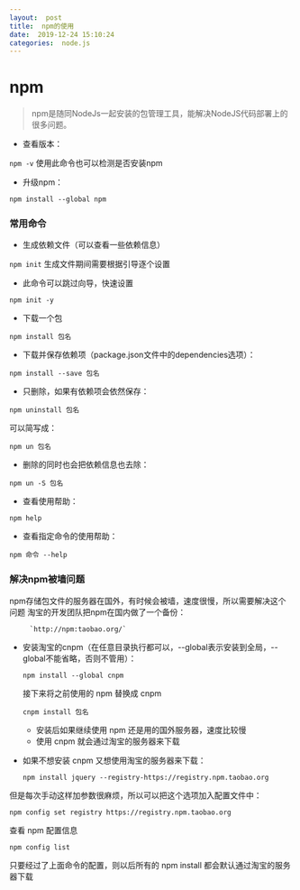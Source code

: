 ```yaml
---
layout:  post
title:  npm的使用 
date:  2019-12-24 15:10:24
categories:  node.js 
---
```



# npm
>npm是随同NodeJs一起安装的包管理工具，能解决NodeJS代码部署上的很多问题。

+ 查看版本：

`npm -v`
  使用此命令也可以检测是否安装npm

+ 升级npm：

`npm install --global npm`

### 常用命令

* 生成依赖文件（可以查看一些依赖信息）

`npm init`
生成文件期间需要根据引导逐个设置


* 此命令可以跳过向导，快速设置

 `npm init -y`


* 下载一个包

 `npm install 包名`


* 下载并保存依赖项（package.json文件中的dependencies选项）：

 `npm install --save 包名`


* 只删除，如果有依赖项会依然保存：

 `npm uninstall 包名`
 
 可以简写成：
 
 `npm un 包名`


* 删除的同时也会把依赖信息也去除：

 `npm un -S 包名`


* 查看使用帮助：

`npm help`


* 查看指定命令的使用帮助：

 `npm 命令 --help`


 ### 解决npm被墙问题


 npm存储包文件的服务器在国外，有时候会被墙，速度很慢，所以需要解决这个问题
 淘宝的开发团队把npm在国内做了一个备份：
 
         `http://npm:taobao.org/`


 * 安装淘宝的cnpm（在任意目录执行都可以，--global表示安装到全局，--global不能省略，否则不管用）：
 
    `npm install --global cnpm`

     接下来将之前使用的 npm 替换成 cnpm
     
     ` cnpm install 包名 `

    +  安装后如果继续使用 npm 还是用的国外服务器，速度比较慢
    +  使用 cnpm 就会通过淘宝的服务器来下载


 * 如果不想安装 cnpm 又想使用淘宝的服务器来下载：
 
    `npm install jquery --registry-https://registry.npm.taobao.org`

  但是每次手动这样加参数很麻烦，所以可以把这个选项加入配置文件中：
  
  `npm config set registry https://registry.npm.taobao.org`

  查看 npm 配置信息
  
  `npm config list`

  只要经过了上面命令的配置，则以后所有的 npm install 都会默认通过淘宝的服务器下载
  
  
  
  
  
